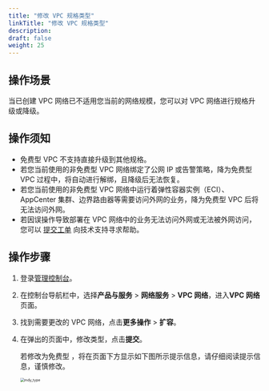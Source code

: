 ```yaml
---
title: "修改 VPC 规格类型"
linkTitle: "修改 VPC 规格类型"
description:
draft: false
weight: 25
---
```


## 操作场景

当已创建 VPC 网络已不适用您当前的网络规模，您可以对 VPC 网络进行规格升级或降级。

## 操作须知

- 免费型 VPC 不支持直接升级到其他规格。
- 若您当前使用的非免费型 VPC 网络绑定了公网 IP 或告警策略，降为免费型 VPC 过程中，将自动进行解绑，且降级后无法恢复。
- 若您当前使用的非免费型 VPC 网络中运行着弹性容器实例（ECI）、AppCenter 集群、边界路由器等需要访问外网的业务，降为免费型 VPC 后将无法访问外网。
- 若因误操作导致部署在 VPC 网络中的业务无法访问外网或无法被外网访问，您可以 [提交工单](https://console.shanhe.com/tickets/) 向技术支持寻求帮助。

## 操作步骤

1. 登录[管理控制台](https://console.shanhe.com/login)。

2. 在控制台导航栏中，选择**产品与服务** > **网络服务** > **VPC 网络**，进入**VPC 网络**页面。

3. 找到需要更改的 VPC 网络，点击**更多操作** > **扩容**。

4. 在弹出的页面中，修改类型，点击**提交**。

   若修改为免费型 ，将在页面下方显示如下图所示提示信息，请仔细阅读提示信息，谨慎修改。

   <img src="../../../_images/501025_mdy_type.png" alt="mdy_type" style="zoom:50%;" />

   

   

   

